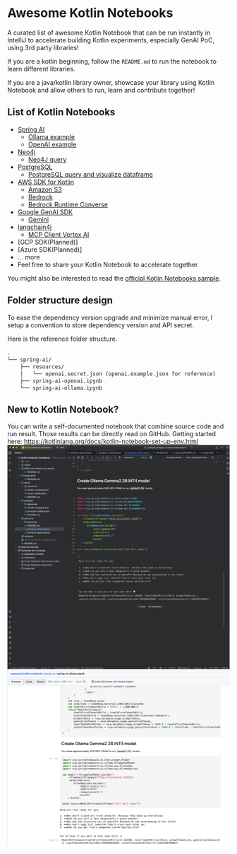 # Awesome Kotlin Notebooks
A curated list of awesome Kotlin Notebook that can be run instantly in IntelliJ to 
accelerate building Kotlin experiments, especially GenAI PoC, using 3rd party libraries! 

If you are a kotlin beginning, follow the `README.md` to run the notebook to learn different libraries.

If you are a java/kotlin library owner, showcase your library using Kotlin Notebook and 
allow others to run, learn and contribute together!

## List of Kotlin Notebooks

* [Spring AI](spring-ai/)
  * [Ollama example](spring-ai/spring-ai-ollama.ipynb)
  * [OpenAI example](spring-ai/spring-ai-openai.ipynb)
* [Neo4j](neo4j/)
  * [Neo4J query](neo4j/neo4j-vanilla.ipynb)
* [PostgreSQL](postgres/)
  * [PostgreSQL query and visualize dataframe](postgres/postgres-vanilla.ipynb)
* [AWS SDK for Kotlin](aws-sdk-for-kotlin)
  * [Amazon S3](aws-sdk-for-kotlin/aws-sdk-s3.ipynb)
  * [Bedrock](aws-sdk-for-kotlin/aws-sdk-bedrock.ipynb)
  * [Bedrock Runtime Converse](aws-sdk-for-kotlin/aws-sdk-bedrock-converse.ipynb)
* [Google GenAI SDK](google-genai-sdk)
  * [Gemini](google-genai-sdk/gemini-examples.ipynb)
* [langchain4j](langchain4j/)
  * [MCP Client Vertex AI](langchain4j/langchain4j-mcp-client-vertexai.ipynb)
* [GCP SDK(Planned)]
* [Azure SDK(Planned)]
* ... more
* Feel free to share your Kotlin Notebook to accelerate together

You might also be interested to read the [official Kotlin Notebooks sample](https://github.com/Kotlin/kotlin-jupyter/tree/master/samples).

## Folder structure design
To ease the dependency version upgrade and minimize manual error, I setup a convention to store dependency version and
API secret.

Here is the reference folder structure.
```
.
└── spring-ai/
    ├── resources/
    │   └── openai.secret.json (openai.example.json for reference)
    ├── spring-ai-openai.ipynb
    └── spring-ai-ollama.ipynb
```


## New to Kotlin Notebook?
You can write a self-documented notebook that combine source code and run result. 
Those results can be directly read on GitHub. Getting started here: https://kotlinlang.org/docs/kotlin-notebook-set-up-env.html 
![github-notebook](assets/notebook.png)
![notebook](assets/github-notebook.png)
